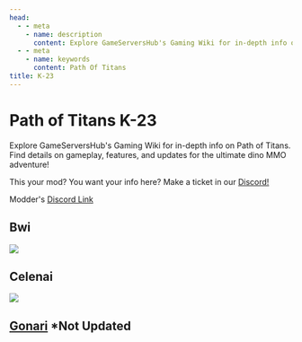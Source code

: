 ```yaml
---
head:
  - - meta
    - name: description
      content: Explore GameServersHub's Gaming Wiki for in-depth info on Path of Titans. Find details on gameplay, features, and updates for the ultimate dino MMO adventure!
  - - meta
    - name: keywords
      content: Path Of Titans
title: K-23
---
```


# Path of Titans K-23

Explore GameServersHub's Gaming Wiki for in-depth info on Path of Titans. Find details on gameplay, features, and updates for the ultimate dino MMO adventure!

This your mod? You want your info here? Make a ticket in our [Discord!](https://discord.gg/gsh)

Modder's [Discord Link](#)

## Bwi

<a href='./path-of-titans-Bwi' target='_blank'> <img src='https://web-cdn.alderongames.com/files/1100/conversions/BwiPreview-icon.jpg' /> </a>

## Celenai

<a href='./path-of-titans-Celenai' target='_blank'> <img src='https://web-cdn.alderongames.com/files/933/conversions/Celenai-Preview-icon.jpg' /> </a>

## [Gonari](./path-of-titans-Gonari) \*Not Updated

